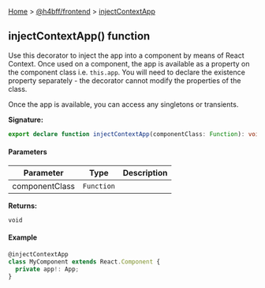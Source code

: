 [Home](/) &gt; [@h4bff/frontend](../frontend.md) &gt; [injectContextApp](injectContextApp.md)

## injectContextApp() function

Use this decorator to inject the app into a component by means of React Context. Once used on a component, the app is available as a property on the component class i.e. `this.app`<!-- -->. You will need to declare the existence property separately - the decorator cannot modify the properties of the class.

Once the app is available, you can access any singletons or transients.

<b>Signature:</b>

```typescript
export declare function injectContextApp(componentClass: Function): void;
```

#### Parameters

|  Parameter | Type | Description |
|  --- | --- | --- |
|  componentClass | <code>Function</code> |  |

<b>Returns:</b>

`void`

#### Example


```typescript
@injectContextApp
class MyComponent extends React.Component {
  private app!: App;
}

```

